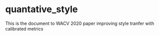 # quantative_style

This is the document to WACV 2020 paper improving style tranfer with calibrated metrics
